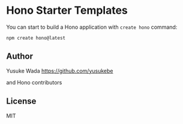 # Hono Starter Templates

You can start to build a Hono application with `create hono` command:

```
npm create hono@latest
```

## Author

Yusuke Wada <https://github.com/yusukebe>

and Hono contributors

## License

MIT
